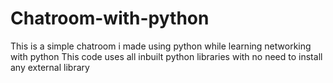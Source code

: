 # Chatroom-with-python
This is a simple chatroom i made using python while learning networking with python
This code uses all inbuilt python libraries with no need to install any external library
